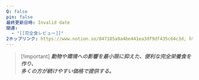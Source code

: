 ```yaml
---
Q: false
pin: false
最終更新日時: Invalid date
関連:
  - "[[完全食レビュー]]"
2ホップリンク: https://www.notion.so/047185a9a4be441ea3df9df435c64c3d, https://www.notion.so/101dd543fd4546eeb3a5de2edbe87560, https://www.notion.so/faeafcab96424fdba3918a3ca97162ac
---
```

> [!important] _**動物や環境への影響を最小限に抑えた、便利な完全栄養食を作り、**_<br>_**多くの方が続けやすい価格で提供する。**_<br>